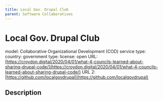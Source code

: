 ```yaml
---
title: Local Gov. Drupal Club
parent: Software Collaboratives
---
```


# Local Gov. Drupal Club

model: Collaborative Organizational Development (COD)
service type: 
country: 
government type: 
license: open
URL: [https://croydon.digital/2020/04/01/what-4-councils-learned-about-sharing-drupal-code/](https://croydon.digital/2020/04/01/what-4-councils-learned-about-sharing-drupal-code/)
URL 2: [https://github.com/localgovdrupal](https://github.com/localgovdrupal)

## Description
